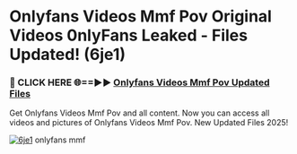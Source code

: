 # Onlyfans Videos Mmf Pov Original Videos 0nlyFans Leaked - Files Updated! (6je1)

<h3>🔴 CLICK HERE 🌐==►► <a href="https://tinyurl.com/2jnfzry5" rel="nofollow">Onlyfans Videos Mmf Pov Updated Files</a></h3>

Get Onlyfans Videos Mmf Pov and all content. Now you can access all videos and pictures of Onlyfans Videos Mmf Pov. New Updated Files 2025!

[![6je1](https://i.imgur.com/GyGTBgg.gif)](https://tinyurl.com/2jnfzry5)
onlyfans mmf